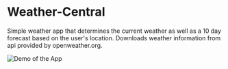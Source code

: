 # Weather-Central
Simple weather app that determines the current weather as well as a 10 day forecast based on the user's location. Downloads weather information from api provided by openweather.org.

![Demo of the App](https://media.giphy.com/media/13hRzkTKnKWfzq/giphy.gif)
